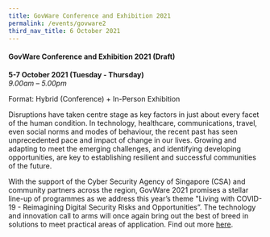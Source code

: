 ```yaml
---
title: GovWare Conference and Exhibition 2021
permalink: /events/govware2
third_nav_title: 6 October 2021
---
```


#### **GovWare Conference and Exhibition 2021 (Draft)**

**5-7 October 2021 (Tuesday - Thursday)**  
*9.00am – 5.00pm*

Format: Hybrid (Conference) + In-Person Exhibition

Disruptions have taken centre stage as key factors in just about every facet of the human condition. In technology, healthcare, communications, travel, even social norms and modes of behaviour, the recent past has seen unprecedented pace and impact of change in our lives. Growing and adapting to meet the emerging challenges, and identifying developing opportunities, are key to establishing resilient and successful communities of the future.

With the support of the Cyber Security Agency of Singapore (CSA) and community partners across the region, GovWare 2021 promises a stellar line-up of programmes as we address this year’s theme "Living with COVID-19 - Reimagining Digital Security Risks and Opportunities”. The technology and innovation call to arms will once again bring out the best of breed in solutions to meet practical areas of application. Find out more <a href="https://www.govware.sg/govware-2021/about-govware" target="_blank">here</a>.